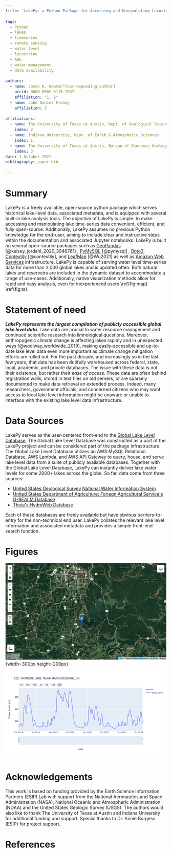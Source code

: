 ```yaml
---
title: 'LakePy: a Python Package for Accessing and Manipulating Lacustrine Time-Series Data'

tags:
  - Python
  - lakes
  - timeseries
  - remote sensing
  - water level
  - lacustrine
  - AWS
  - water management
  - data availability

authors:
  - name: James H. Gearon^[corresponding author]
    orcid: 0000-0002-0115-7937 
    affiliation: "1, 2"
  - name: John Daniel Franey 
    affiliation: 3

affiliations:
  - name: The University of Texas at Austin, Dept. of Geological Sciences
    index: 2
  - name: Indiana University, Dept. of Earth & Atmospheric Sciences 
    index: 1
  - name: The University of Texas at Austin, Bureau of Economic Geology 
    index: 3 
date: 1 October 2021    
bibliography: paper.bib

---
```


# Summary

LakePy is a freely available, open-source python package which serves historical lake-level data, associated metadata,
and is equipped with several built-in lake analysis tools. The objective of LakePy is simple: to make accessing and
manipulating lake time-series data convenient, efficient, and fully open-source. Additionally, LakePy assumes no
previous Python knowledge for the end-user, aiming to include clear and instructive steps within the documentation and
associated Jupyter notebooks. LakePy is built on several open-source packages such
as [GeoPandas](https://geopandas.org/) [@kelsey_jordahl_2020_3946761]
, [PyMySQL](https://pymysql.readthedocs.io/en/latest/) [@pymysql]
, [Boto3](https://boto3.readthedocs.io/), [Contextily](https://github.com/geopandas/contextily) [@contextily],
and [LeafMap](https://github.com/giswqs/leafmap) [@Wu2021] as well
as [Amazon Web Services](https://aws.amazon.com/) infrastructure. LakePy is capable of serving water level time-series
data for more than 2,000 global lakes and is updated often. Both natural lakes and reservoirs are included in the
dynamic dataset to accommodate a range of use-cases. Additionally, native visualization methods allow for rapid and easy
analysis, even for inexperienced users \ref{fig:map} \ref{fig:ts}.

# Statement of need

_**LakePy represents the largest compilation of publicly accessible global lake level data**_. Lake data are crucial to
water resource management and continued scientific research into limnological questions. Moreover, anthropogenic climate
change is affecting lakes rapidly and in unexpected ways [@woolway_worldwide_2019], making easily-accessible and
up-to-date lake level data even more important as climate change mitigation efforts are rolled out. For the past decade,
and increasingly so in the last few years, that data has been dutifully warehoused across federal, state, local,
academic, and private databases. The issue with these data is not their existence, but rather their _ease of access_.
These data are often behind registration walls, stored in text files on old servers, or are sparsely documented to make
data retrieval an extended process. Indeed, many researchers, government officials, and concerned citizens who may want
access to local lake level information might be unaware or unable to interface with the existing lake level data
infrastructure.

# Data Sources

LakePy serves as the user-centered front-end to
the [Global Lake Level Database](https://github.com/ESIPFed/Global-Lake-Level-Database). The Global Lake Level Database
was constructed as a part of the LakePy project and can be considered part of the package infrastructure. The Global
Lake Level Database utilizes an AWS MySQL Relational Database, AWS Lambda, and AWS API Gateway to query, house, and
serve lake level data from a suite of publicly available databases. Together with the Global Lake Level Database, LakePy
can instantly deliver lake water levels for some 2000+ lakes across the globe. So far, data come from three sources:

* [United States Geological Survey National Water Information System](https://waterdata.usgs.gov/nwis)
* [United States Department of Agriculture: Foriegn Agricultural Service's G-REALM Database](https://ipad.fas.usda.gov/cropexplorer/global_reservoir/)
* [Theia's HydroWeb Database](http://hydroweb.theia-land.fr/)

Each of these databases are freely available but have obvious barriers-to-entry for the non-technical end user. LakePy
collates the relevant lake level information and associated metadata and provides a simple front-end search function.

# Figures

![LakePy interactive maps in Jupyter Notebook.\label{fig:map}](JOSS_Figure1.png){width=300px height=200px}

![LakePy interactive timeseries in notebook or browser.\label{fig:ts}](JOSS_Figure2.png)

# Acknowledgements

This work is based on funding provided by the Earth Science Information Partners (ESIP) Lab with support from the
National Aeronautics and Space Administration (NASA), National Oceanic and Atmospheric Administration (NOAA) and the
United States Geologic Survey (USGS). The authors would also like to thank The University of Texas at Austin and Indiana
University for additional funding and support. Special thanks to Dr. Annie Burgess (ESIP) for project support.

# References
